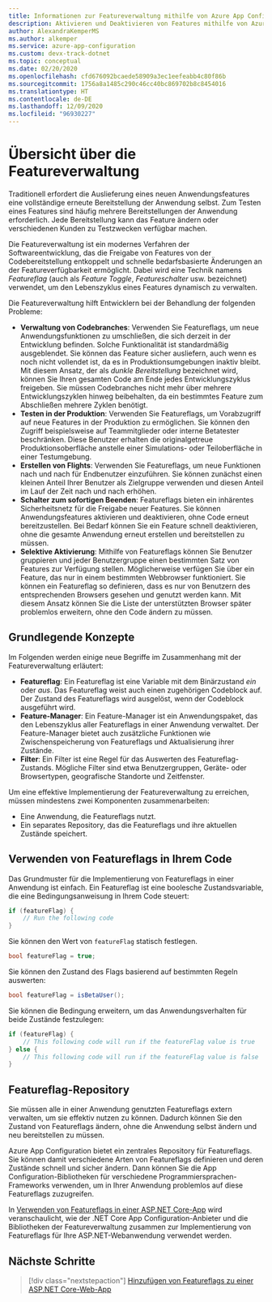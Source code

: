 ```yaml
---
title: Informationen zur Featureverwaltung mithilfe von Azure App Configuration
description: Aktivieren und Deaktivieren von Features mithilfe von Azure App Configuration
author: AlexandraKemperMS
ms.author: alkemper
ms.service: azure-app-configuration
ms.custom: devx-track-dotnet
ms.topic: conceptual
ms.date: 02/20/2020
ms.openlocfilehash: cfd676092bcaede58909a3ec1eefeabb4c80f86b
ms.sourcegitcommit: 1756a8a1485c290c46cc40bc869702b8c8454016
ms.translationtype: HT
ms.contentlocale: de-DE
ms.lasthandoff: 12/09/2020
ms.locfileid: "96930227"
---
```

# <a name="feature-management-overview"></a>Übersicht über die Featureverwaltung

Traditionell erfordert die Auslieferung eines neuen Anwendungsfeatures eine vollständige erneute Bereitstellung der Anwendung selbst. Zum Testen eines Features sind häufig mehrere Bereitstellungen der Anwendung erforderlich.  Jede Bereitstellung kann das Feature ändern oder verschiedenen Kunden zu Testzwecken verfügbar machen.  

Die Featureverwaltung ist ein modernes Verfahren der Softwareentwicklung, das die Freigabe von Features von der Codebereitstellung entkoppelt und schnelle bedarfsbasierte Änderungen an der Featureverfügbarkeit ermöglicht. Dabei wird eine Technik namens *Featureflag* (auch als *Feature Toggle*, *Featureschalter* usw. bezeichnet) verwendet, um den Lebenszyklus eines Features dynamisch zu verwalten.

Die Featureverwaltung hilft Entwicklern bei der Behandlung der folgenden Probleme:

* **Verwaltung von Codebranches**: Verwenden Sie Featureflags, um neue Anwendungsfunktionen zu umschließen, die sich derzeit in der Entwicklung befinden. Solche Funktionalität ist standardmäßig ausgeblendet. Sie können das Feature sicher ausliefern, auch wenn es noch nicht vollendet ist, da es in Produktionsumgebungen inaktiv bleibt. Mit diesem Ansatz, der als *dunkle Bereitstellung* bezeichnet wird, können Sie Ihren gesamten Code am Ende jedes Entwicklungszyklus freigeben. Sie müssen Codebranches nicht mehr über mehrere Entwicklungszyklen hinweg beibehalten, da ein bestimmtes Feature zum Abschließen mehrere Zyklen benötigt.
* **Testen in der Produktion**: Verwenden Sie Featureflags, um Vorabzugriff auf neue Features in der Produktion zu ermöglichen. Sie können den Zugriff beispielsweise auf Teammitglieder oder interne Betatester beschränken. Diese Benutzer erhalten die originalgetreue Produktionsoberfläche anstelle einer Simulations- oder Teiloberfläche in einer Testumgebung.
* **Erstellen von Flights**: Verwenden Sie Featureflags, um neue Funktionen nach und nach für Endbenutzer einzuführen. Sie können zunächst einen kleinen Anteil Ihrer Benutzer als Zielgruppe verwenden und diesen Anteil im Lauf der Zeit nach und nach erhöhen.
* **Schalter zum sofortigen Beenden**: Featureflags bieten ein inhärentes Sicherheitsnetz für die Freigabe neuer Features. Sie können Anwendungsfeatures aktivieren und deaktivieren, ohne Code erneut bereitzustellen. Bei Bedarf können Sie ein Feature schnell deaktivieren, ohne die gesamte Anwendung erneut erstellen und bereitstellen zu müssen.
* **Selektive Aktivierung**: Mithilfe von Featureflags können Sie Benutzer gruppieren und jeder Benutzergruppe einen bestimmten Satz von Features zur Verfügung stellen. Möglicherweise verfügen Sie über ein Feature, das nur in einem bestimmten Webbrowser funktioniert. Sie können ein Featureflag so definieren, dass es nur von Benutzern des entsprechenden Browsers gesehen und genutzt werden kann. Mit diesem Ansatz können Sie die Liste der unterstützten Browser später problemlos erweitern, ohne den Code ändern zu müssen.

## <a name="basic-concepts"></a>Grundlegende Konzepte

Im Folgenden werden einige neue Begriffe im Zusammenhang mit der Featureverwaltung erläutert:

* **Featureflag**: Ein Featureflag ist eine Variable mit dem Binärzustand *ein* oder *aus*. Das Featureflag weist auch einen zugehörigen Codeblock auf. Der Zustand des Featureflags wird ausgelöst, wenn der Codeblock ausgeführt wird.
* **Feature-Manager**: Ein Feature-Manager ist ein Anwendungspaket, das den Lebenszyklus aller Featureflags in einer Anwendung verwaltet. Der Feature-Manager bietet auch zusätzliche Funktionen wie Zwischenspeicherung von Featureflags und Aktualisierung ihrer Zustände.
* **Filter**: Ein Filter ist eine Regel für das Auswerten des Featureflag-Zustands. Mögliche Filter sind etwa Benutzergruppen, Geräte- oder Browsertypen, geografische Standorte und Zeitfenster.

Um eine effektive Implementierung der Featureverwaltung zu erreichen, müssen mindestens zwei Komponenten zusammenarbeiten:

* Eine Anwendung, die Featureflags nutzt.
* Ein separates Repository, das die Featureflags und ihre aktuellen Zustände speichert.

## <a name="using-feature-flags-in-your-code"></a>Verwenden von Featureflags in Ihrem Code

Das Grundmuster für die Implementierung von Featureflags in einer Anwendung ist einfach. Ein Featureflag ist eine boolesche Zustandsvariable, die eine Bedingungsanweisung in Ihrem Code steuert:

```csharp
if (featureFlag) {
    // Run the following code
}
```

Sie können den Wert von `featureFlag` statisch festlegen.

```csharp
bool featureFlag = true;
```

Sie können den Zustand des Flags basierend auf bestimmten Regeln auswerten:

```csharp
bool featureFlag = isBetaUser();
```

Sie können die Bedingung erweitern, um das Anwendungsverhalten für beide Zustände festzulegen:

```csharp
if (featureFlag) {
    // This following code will run if the featureFlag value is true
} else {
    // This following code will run if the featureFlag value is false
}
```

## <a name="feature-flag-repository"></a>Featureflag-Repository

Sie müssen alle in einer Anwendung genutzten Featureflags extern verwalten, um sie effektiv nutzen zu können. Dadurch können Sie den Zustand von Featureflags ändern, ohne die Anwendung selbst ändern und neu bereitstellen zu müssen.

Azure App Configuration bietet ein zentrales Repository für Featureflags. Sie können damit verschiedene Arten von Featureflags definieren und deren Zustände schnell und sicher ändern. Dann können Sie die App Configuration-Bibliotheken für verschiedene Programmiersprachen-Frameworks verwenden, um in Ihrer Anwendung problemlos auf diese Featureflags zuzugreifen.

In [Verwenden von Featureflags in einer ASP.NET Core-App](./use-feature-flags-dotnet-core.md) wird veranschaulicht, wie der .NET Core App Configuration-Anbieter und die Bibliotheken der Featureverwaltung zusammen zur Implementierung von Featureflags für Ihre ASP.NET-Webanwendung verwendet werden.

## <a name="next-steps"></a>Nächste Schritte

> [!div class="nextstepaction"]
> [Hinzufügen von Featureflags zu einer ASP.NET Core-Web-App](./quickstart-feature-flag-aspnet-core.md)  
